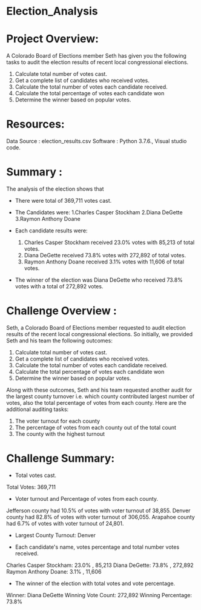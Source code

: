 # Election_Analysis

# Project Overview:
A Colorado Board of Elections member Seth has given you the following tasks to audit the election results of recent local congressional elections. 

1. Calculate total number of votes cast.
2. Get a complete list of candidates who received votes.
3. Calculate the total number of votes each candidate received.
4. Calculate the total percentage of votes each candidate won
5. Determine the winner based on popular votes.

# Resources:
Data Source : election_results.csv
Software : Python 3.7.6., Visual studio code.

# Summary :
The analysis of the election shows that

- There were total of 369,711 votes cast.

- The Candidates were:
  1.Charles Casper Stockham
  2.Diana DeGette
  3.Raymon Anthony Doane
  
- Each candidate results were:
  1. Charles Casper Stockham received 23.0% votes with 85,213 of total votes.
  2. Diana DeGette received 73.8% votes with 272,892 of total votes.
  3. Raymon Anthony Doane received 3.1% votes with 11,606 of total votes.

- The winner of the election was Diana DeGette who received 73.8% votes with a total of 272,892 votes.

# Challenge Overview :
Seth, a Colorado Board of Elections member requested to audit election results of the recent local congressional elections. So initially, we provided Seth and his team the following outcomes:
1. Calculate total number of votes cast.
2. Get a complete list of candidates who received votes.
3. Calculate the total number of votes each candidate received.
4. Calculate the total percentage of votes each candidate won
5. Determine the winner based on popular votes.

Along with these outcomes, Seth and his team requested another audit for the largest county turnover i.e. which county contributed largest number of votes, also the total percentage of votes from each county.
Here are the additional auditing tasks:
1. The voter turnout for each county
2. The percentage of votes from each county out of the total count
3. The county with the highest turnout

# Challenge Summary:

- Total votes cast.

Total Votes: 369,711

- Voter turnout and Percentage of votes from each county.

Jefferson county had 10.5% of votes with voter turnout of 38,855.
Denver county had 82.8% of votes with voter turnout of 306,055.
Arapahoe county had 6.7% of votes with voter turnout of 24,801.

- Largest County Turnout: Denver

- Each candidate's name, votes percentage and total number votes received.

Charles Casper Stockham: 23.0% , 85,213
Diana DeGette: 73.8% , 272,892
Raymon Anthony Doane: 3.1% , 11,606

- The winner of the election with total votes and vote percentage.

Winner: Diana DeGette
Winning Vote Count: 272,892
Winning Percentage: 73.8%

